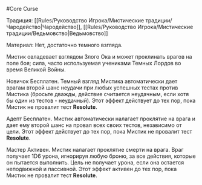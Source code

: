 #Core
Curse

Традиция: [[Rules/Руководство Игрока/Мистические традиции/Чародейство|Чародейство]], [[Rules/Руководство Игрока/Мистические традиции/Ведьмовство|Ведьмовство]]

Материал: Нет, достаточно темного взгляда.

Мистик овладевает взглядом Злого Ока и может проклинать врагов на поле боя; сила, часто используемая учениками Темных Лордов во время Великой Войны.

Новичок Бесплатен. Темный взгляд Мистика автоматически дает врагам второй шанс неудачи при любых успешных тестах против Мистика (бросьте дважды, действие считается неудачным, если хотя бы один из тестов - неудачный). Этот эффект действует до тех пор, пока Мистик не провалит тест **Resolute**.

Адепт Бесплатен. Мистик автоматически налагает проклятие на врага и дает ему второй шанс на провал всех своих тестов, независимо от цели. Этот эффект действует до тех пор, пока Мистик не провалит тест **Resolute**.

Мастер Активен. Мистик налагает проклятие смерти на врага. Враг получает 1D6 урона, игнорируя любую броню, за все действия, которые он пытается выполнить. Цель не получает урона, если она остается неподвижной и пассивной. Этот эффект активен до тех пор, пока Мистик не провалит тест **Resolute**.
